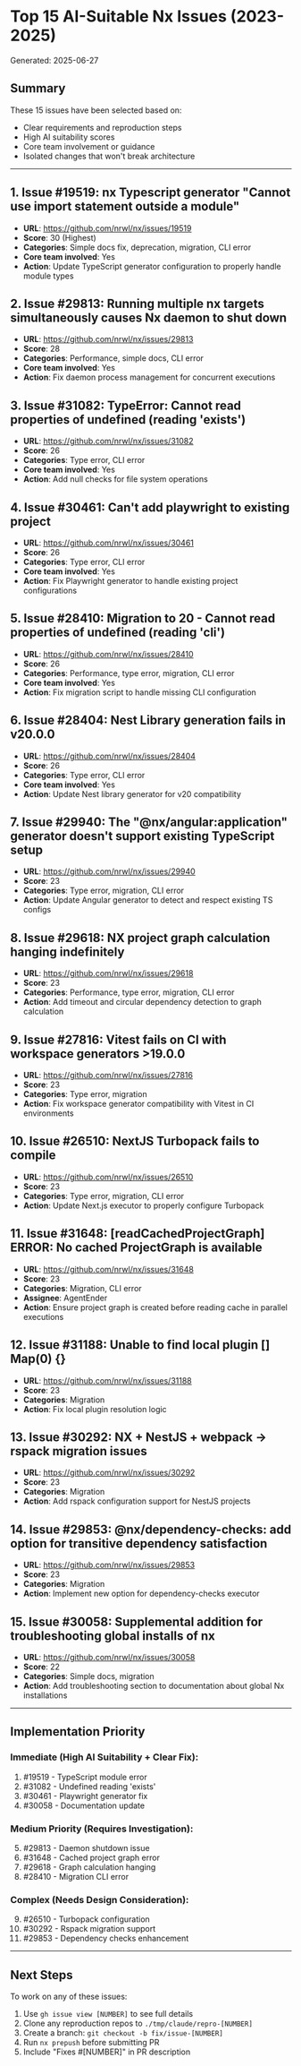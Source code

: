 # Top 15 AI-Suitable Nx Issues (2023-2025)

Generated: 2025-06-27

## Summary
These 15 issues have been selected based on:
- Clear requirements and reproduction steps
- High AI suitability scores
- Core team involvement or guidance
- Isolated changes that won't break architecture

---

## 1. Issue #19519: nx Typescript generator "Cannot use import statement outside a module"
- **URL**: https://github.com/nrwl/nx/issues/19519
- **Score**: 30 (Highest)
- **Categories**: Simple docs fix, deprecation, migration, CLI error
- **Core team involved**: Yes
- **Action**: Update TypeScript generator configuration to properly handle module types

## 2. Issue #29813: Running multiple nx targets simultaneously causes Nx daemon to shut down
- **URL**: https://github.com/nrwl/nx/issues/29813
- **Score**: 28
- **Categories**: Performance, simple docs, CLI error
- **Core team involved**: Yes
- **Action**: Fix daemon process management for concurrent executions

## 3. Issue #31082: TypeError: Cannot read properties of undefined (reading 'exists')
- **URL**: https://github.com/nrwl/nx/issues/31082
- **Score**: 26
- **Categories**: Type error, CLI error
- **Core team involved**: Yes
- **Action**: Add null checks for file system operations

## 4. Issue #30461: Can't add playwright to existing project
- **URL**: https://github.com/nrwl/nx/issues/30461
- **Score**: 26
- **Categories**: Type error, CLI error
- **Core team involved**: Yes
- **Action**: Fix Playwright generator to handle existing project configurations

## 5. Issue #28410: Migration to 20 - Cannot read properties of undefined (reading 'cli')
- **URL**: https://github.com/nrwl/nx/issues/28410
- **Score**: 26
- **Categories**: Performance, type error, migration, CLI error
- **Core team involved**: Yes
- **Action**: Fix migration script to handle missing CLI configuration

## 6. Issue #28404: Nest Library generation fails in v20.0.0
- **URL**: https://github.com/nrwl/nx/issues/28404
- **Score**: 26
- **Categories**: Type error, CLI error
- **Core team involved**: Yes
- **Action**: Update Nest library generator for v20 compatibility

## 7. Issue #29940: The "@nx/angular:application" generator doesn't support existing TypeScript setup
- **URL**: https://github.com/nrwl/nx/issues/29940
- **Score**: 23
- **Categories**: Type error, migration, CLI error
- **Action**: Update Angular generator to detect and respect existing TS configs

## 8. Issue #29618: NX project graph calculation hanging indefinitely
- **URL**: https://github.com/nrwl/nx/issues/29618
- **Score**: 23
- **Categories**: Performance, type error, migration, CLI error
- **Action**: Add timeout and circular dependency detection to graph calculation

## 9. Issue #27816: Vitest fails on CI with workspace generators >19.0.0
- **URL**: https://github.com/nrwl/nx/issues/27816
- **Score**: 23
- **Categories**: Type error, migration
- **Action**: Fix workspace generator compatibility with Vitest in CI environments

## 10. Issue #26510: NextJS Turbopack fails to compile
- **URL**: https://github.com/nrwl/nx/issues/26510
- **Score**: 23
- **Categories**: Type error, migration, CLI error
- **Action**: Update Next.js executor to properly configure Turbopack

## 11. Issue #31648: [readCachedProjectGraph] ERROR: No cached ProjectGraph is available
- **URL**: https://github.com/nrwl/nx/issues/31648
- **Score**: 23
- **Categories**: Migration, CLI error
- **Assignee**: AgentEnder
- **Action**: Ensure project graph is created before reading cache in parallel executions

## 12. Issue #31188: Unable to find local plugin [] Map(0) {}
- **URL**: https://github.com/nrwl/nx/issues/31188
- **Score**: 23
- **Categories**: Migration
- **Action**: Fix local plugin resolution logic

## 13. Issue #30292: NX + NestJS + webpack -> rspack migration issues
- **URL**: https://github.com/nrwl/nx/issues/30292
- **Score**: 23
- **Categories**: Migration
- **Action**: Add rspack configuration support for NestJS projects

## 14. Issue #29853: @nx/dependency-checks: add option for transitive dependency satisfaction
- **URL**: https://github.com/nrwl/nx/issues/29853
- **Score**: 23
- **Categories**: Migration
- **Action**: Implement new option for dependency-checks executor

## 15. Issue #30058: Supplemental addition for troubleshooting global installs of nx
- **URL**: https://github.com/nrwl/nx/issues/30058
- **Score**: 22
- **Categories**: Simple docs, migration
- **Action**: Add troubleshooting section to documentation about global Nx installations

---

## Implementation Priority

### Immediate (High AI Suitability + Clear Fix):
1. #19519 - TypeScript module error
2. #31082 - Undefined reading 'exists'
3. #30461 - Playwright generator fix
4. #30058 - Documentation update

### Medium Priority (Requires Investigation):
5. #29813 - Daemon shutdown issue
6. #31648 - Cached project graph error
7. #29618 - Graph calculation hanging
8. #28410 - Migration CLI error

### Complex (Needs Design Consideration):
9. #26510 - Turbopack configuration
10. #30292 - Rspack migration support
11. #29853 - Dependency checks enhancement

---

## Next Steps

To work on any of these issues:
1. Use `gh issue view [NUMBER]` to see full details
2. Clone any reproduction repos to `./tmp/claude/repro-[NUMBER]`
3. Create a branch: `git checkout -b fix/issue-[NUMBER]`
4. Run `nx prepush` before submitting PR
5. Include "Fixes #[NUMBER]" in PR description